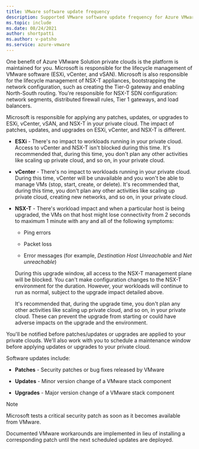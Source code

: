 ```yaml
---
title: VMware software update frequency
description: Supported VMware software update frequency for Azure VMware Solution.
ms.topic: include
ms.date: 08/24/2021
author: shortpatti
ms.author: v-patsho
ms.service: azure-vmware
---
```


<!-- Used in faq.md and concepts-private-clouds-clusters.md -->

One benefit of Azure VMware Solution private clouds is the platform is maintained for you.  Microsoft is responsible for the lifecycle management of VMware software (ESXi, vCenter, and vSAN). Microsoft is also responsible for the lifecycle management of NSX-T appliances, bootstrapping the network configuration, such as creating the Tier-0 gateway and enabling North-South routing. You're responsible for NSX-T SDN configuration: network segments, distributed firewall rules, Tier 1 gateways, and load balancers. 

Microsoft is responsible for applying any patches, updates, or upgrades to ESXi, vCenter, vSAN, and NSX-T in your private cloud. The impact of patches, updates, and upgrades on ESXi, vCenter, and NSX-T is different. 

- **ESXi** - There's no impact to workloads running in your private cloud. Access to vCenter and NSX-T isn't blocked during this time.  It's recommended that, during this time, you don't plan any other activities like scaling up private cloud, and so on, in your private cloud.

- **vCenter** - There's no impact to workloads running in your private cloud. During this time, vCenter will be unavailable and you won't be able to manage VMs (stop, start, create, or delete). It's recommended that, during this time, you don't plan any other activities like scaling up private cloud, creating new networks, and so on, in your private cloud.

- **NSX-T** - There's workload impact and when a particular host is being upgraded, the VMs on that host might lose connectivity from 2 seconds to maximum 1 minute with any and all of the following symptoms:

   - Ping errors

   - Packet loss

   - Error messages (for example, *Destination Host Unreachable* and *Net unreachable*)

   During this upgrade window, all access to the NSX-T management plane will be blocked. You can't make configuration changes to the NSX-T environment for the duration.  However, your workloads will continue to run as normal, subject to the upgrade impact detailed above.
 
   It's recommended that, during the upgrade time, you don't plan any other activities like scaling up private cloud, and so on, in your private cloud. These can prevent the upgrade from starting or could have adverse impacts on the upgrade and the environment.
 
You'll be notified before patches/updates or upgrades are applied to your private clouds. We'll also work with you to schedule a maintenance window before applying updates or upgrades to your private cloud.


Software updates include:

- **Patches** - Security patches or bug fixes released by VMware

- **Updates** - Minor version change of a VMware stack component

- **Upgrades** - Major version change of a VMware stack component

>[!NOTE]
>Microsoft tests a critical security patch as soon as it becomes available from VMware.

Documented VMware workarounds are implemented in lieu of installing a corresponding patch until the next scheduled updates are deployed.
